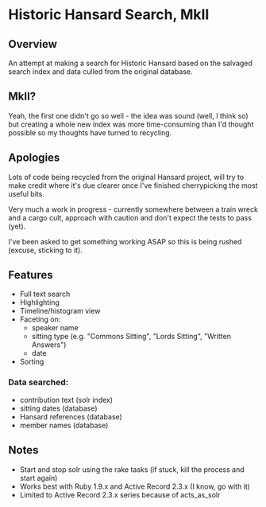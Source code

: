 # Historic Hansard Search, MkII

## Overview

An attempt at making a search for Historic Hansard based on the salvaged search index and data culled from the original database.

## MkII?

Yeah, the first one didn't go so well - the idea was sound (well, I think so) but creating a whole new index was more time-consuming than I'd thought possible so my thoughts have turned to recycling.

## Apologies

Lots of code being recycled from the original Hansard project, will try to make credit where it's due clearer once I've finished cherrypicking the most useful bits.

Very much a work in progress - currently somewhere between a train wreck and a cargo cult, approach with caution and don't expect the tests to pass (yet).

I've been asked to get something working ASAP so this is being rushed (excuse, sticking to it).

## Features

* Full text search
* Highlighting
* Timeline/histogram view
* Faceting on:
  * speaker name
  * sitting type (e.g. "Commons Sitting", "Lords Sitting", "Written Answers")
  * date
* Sorting

### Data searched:
* contribution text (solr index)
* sitting dates (database)
* Hansard references (database)
* member names (database)


## Notes

* Start and stop solr using the rake tasks (if stuck, kill the process and start again)
* Works best with Ruby 1.9.x and Active Record 2.3.x (I know, go with it)
* Limited to Active Record 2.3.x series because of acts_as_solr